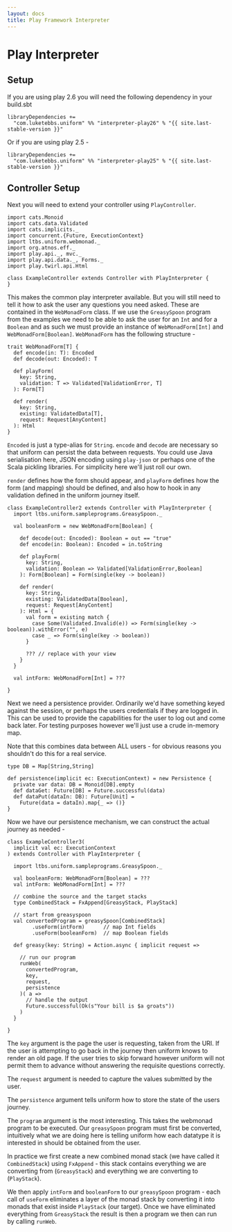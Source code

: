 ```yaml
---
layout: docs
title: Play Framework Interpreter
---
```


# Play Interpreter

## Setup 

If you are using play 2.6 you will need the following dependency in your build.sbt

```
libraryDependencies +=
  "com.luketebbs.uniform" %% "interpreter-play26" % "{{ site.last-stable-version }}"
```

Or if you are using play 2.5 - 

```
libraryDependencies +=
  "com.luketebbs.uniform" %% "interpreter-play25" % "{{ site.last-stable-version }}"
```

## Controller Setup

Next you will need to extend your controller using `PlayController`.

```tut:silent
import cats.Monoid
import cats.data.Validated
import cats.implicits._
import concurrent.{Future, ExecutionContext}
import ltbs.uniform.webmonad._
import org.atnos.eff._
import play.api._, mvc._
import play.api.data._, Forms._
import play.twirl.api.Html

class ExampleController extends Controller with PlayInterpreter {
}
```

This makes the common play interpreter available. But you will still need to
tell it how to ask the user any questions you need asked. These are contained in
the `WebMonadForm` class. If we use the
`GreasySpoon` program from the examples we need to be able to ask the user for
an `Int` and for a `Boolean` and as such we must provide an instance of
`WebMonadForm[Int]` and `WebMonadForm[Boolean]`. `WebMonadForm` has the
following structure - 

```
trait WebMonadForm[T] {
  def encode(in: T): Encoded
  def decode(out: Encoded): T
  
  def playForm(
    key: String, 
    validation: T => Validated[ValidationError, T]
  ): Form[T]
  
  def render(
    key: String, 
    existing: ValidatedData[T], 
    request: Request[AnyContent]
  ): Html
}
```

`Encoded` is just a type-alias for `String`. `encode` and `decode` are necessary so that uniform
can persist the data between requests. You could use Java serialisation here,
JSON encoding using `play-json` or perhaps one of the Scala pickling libraries.
For simplicity here we'll just roll our own. 

`render` defines how the form should appear, and `playForm` defines how the form
(and mapping) should be defined, and also how to hook in any validation defined
in the uniform journey itself.

```tut:silent
class ExampleController2 extends Controller with PlayInterpreter {
  import ltbs.uniform.sampleprograms.GreasySpoon._
  
  val booleanForm = new WebMonadForm[Boolean] {
  
    def decode(out: Encoded): Boolean = out == "true"
    def encode(in: Boolean): Encoded = in.toString
    
    def playForm(
      key: String, 
      validation: Boolean => Validated[ValidationError,Boolean]
    ): Form[Boolean] = Form(single(key -> boolean))
    
    def render(
      key: String, 
      existing: ValidatedData[Boolean], 
      request: Request[AnyContent]
    ): Html = {
      val form = existing match {
        case Some(Validated.Invalid(e)) => Form(single(key -> boolean)).withError("", e)
        case _ => Form(single(key -> boolean))
      }

      ??? // replace with your view
    }
  }

  val intForm: WebMonadForm[Int] = ???

}
```

Next we need a persistence provider. Ordinarily we'd have something keyed
against the session, or perhaps the users credentials if they are logged in.
This can be used to provide the capabilities for the user to log out and come
back later. For testing purposes however we'll just use a crude in-memory map. 

Note that this combines data between ALL users - for obvious reasons you
shouldn't do this for a real service. 

```tut
type DB = Map[String,String]

def persistence(implicit ec: ExecutionContext) = new Persistence {
  private var data: DB = Monoid[DB].empty
  def dataGet: Future[DB] = Future.successful(data)
  def dataPut(dataIn: DB): Future[Unit] =
    Future(data = dataIn).map{_ => ()}
}
```

Now we have our persistence mechanism, we can construct the actual journey as
needed - 

```tut:silent
class ExampleController3(
  implicit val ec: ExecutionContext
) extends Controller with PlayInterpreter {

  import ltbs.uniform.sampleprograms.GreasySpoon._
  
  val booleanForm: WebMonadForm[Boolean] = ???
  val intForm: WebMonadForm[Int] = ???

  // combine the source and the target stacks
  type CombinedStack = FxAppend[GreasyStack, PlayStack]
  
  // start from greasyspoon
  val convertedProgram = greasySpoon[CombinedStack]
        .useForm(intForm)      // map Int fields
        .useForm(booleanForm)  // map Boolean fields

  def greasy(key: String) = Action.async { implicit request =>
  
    // run our program
    runWeb(             
      convertedProgram,   
      key,
      request,
      persistence
    )( a => 
      // handle the output
      Future.successful(Ok(s"Your bill is $a groats"))
    )
  }

}
```

The `key` argument is the page the user is requesting, taken from the URI. If
the user is attempting to go back in the journey then uniform knows to render an
old page. If the user tries to skip forward however uniform will not permit them
to advance without answering the requisite questions correctly.

The `request` argument is needed to capture the values submitted by the user. 

The `persistence` argument tells uniform how to store the state of the users
journey. 

The `program` argument is the most interesting. This takes the webmonad program
to be executed. Our `greasySpoon` program must first be converted, intuitively
what we are doing here is telling uniform how each datatype it is interested in
should be obtained from the user. 

In practice we first create a new combined monad stack (we have called it
`CombinedStack`) using `FxAppend` - this stack 
contains everything we are converting from (`GreasyStack`) and everything we are
converting to (`PlayStack`). 

We then apply `intForm` and `booleanForm` to our `greasySpoon` program - each
call of `useForm` eliminates a layer of the monad stack by converting it into
monads that exist inside `PlayStack` (our target). Once we have eliminated
everything from `GreasyStack` the result is then a program we then can run by
calling `runWeb`.
